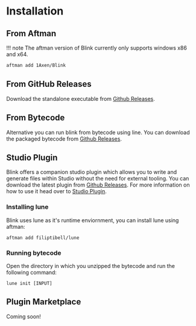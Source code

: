# Installation
## From Aftman
!!! note 
    The aftman version of Blink currently only supports windows x86 and x64.
```bash
aftman add 1Axen/Blink
```
## From GitHub Releases
Download the standalone executable from [Github Releases](https://github.com/1Axen/Blink/releases).
## From Bytecode
Alternative you can run blink from bytecode using line.
You can download the packaged bytecode from [Github Releases](https://github.com/1Axen/Blink/releases).
## Studio Plugin
Blink offers a companion studio plugin which allows you to write and generate files within Studio without the need for external tooling.
You can download the latest plugin from [Github Releases](https://github.com/1Axen/Blink/releases).
For more information on how to use it head over to [Studio Plugin](https://github.com/1Axen/Blink/blob/main/docs/Plugin.md).
### Installing lune
Blink uses lune as it's runtime enviornment, you can install lune using aftman:
``` 
aftman add filiptibell/lune
```
### Running bytecode
Open the directory in which you unzipped the bytecode and run the following command:
```
lune init [INPUT]
```
## Plugin Marketplace
Coming soon!